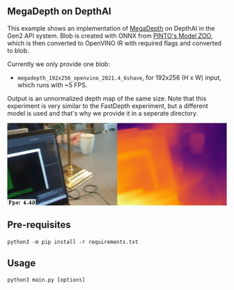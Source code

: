 ##  MegaDepth on DepthAI

This example shows an implementation of [MegaDepth](https://github.com/zl548/MegaDepth) on DepthAI in the Gen2 API system.  Blob is created with ONNX from [PINTO's Model ZOO](https://github.com/PINTO0309/PINTO_model_zoo/tree/main/153_MegaDepth), which is then converted to OpenVINO IR with required flags and converted to blob.

Currently we only provide one blob:

* `megadepth_192x256_openvino_2021.4_6shave`, for 192x256 (H x W) input, which runs with ~5 FPS.

Output is an unnormalized depth map of the same size. Note that this experiment is very similar to the FastDepth experiment, but a different model is used and that's why we provide it in a seperate directory.

![Image example](assets/example.gif)

## Pre-requisites

```
python3 -m pip install -r requirements.txt
```

## Usage

```
python3 main.py [options]
```
